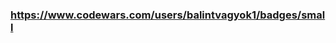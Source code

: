 ### https://www.codewars.com/users/balintvagyok1/badges/small


<!--
**sbalint1/sbalint1** is a ✨ _special_ ✨ repository because its `README.md` (this file) appears on your GitHub profile.

Here are some ideas to get you started:

- 🔭 I’m currently working on my Java skills
- 🌱 I’m currently learning Java backend
- 👯 I’m looking to collaborate on ...
- 🤔 I’m looking for help with ...
- 💬 Ask me about ...
- 📫 How to reach me: ...

-->
